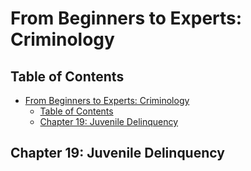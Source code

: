 # From Beginners to Experts: Criminology
## Table of Contents
- [From Beginners to Experts: Criminology](#from-beginners-to-experts-criminology)
  - [Table of Contents](#table-of-contents)
  - [Chapter 19: Juvenile Delinquency](#chapter-19-juvenile-delinquency)

## Chapter 19: Juvenile Delinquency